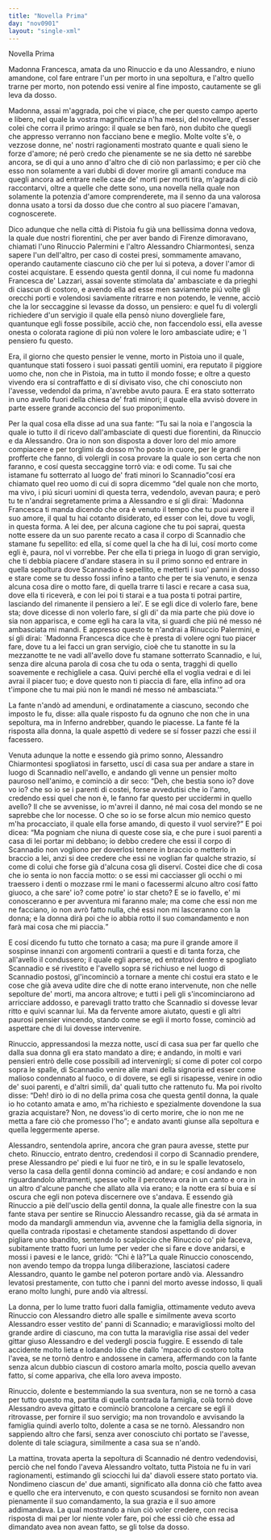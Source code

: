 ```yaml
---
title: "Novella Prima"
day: "nov0901"
layout: "single-xml"
---
```

<div id="nov0901" type="novella" who="filomena">
<head>Novella Prima</head>
<argument>
<p>
<milestone id="p09010001"/>
<name persref="francesca" type="person">Madonna Francesca</name>, amata da uno 
            <name persref="rinuccio" type="person">Rinuccio</name> e da uno 
            <name persref="alessandrochiarmontesi" type="person">Alessandro</name>, e niuno amandone, col fare entrare l'un per morto in una sepoltura, e l'altro quello trarne per morto, non potendo essi venire al fine imposto, cautamente se gli leva da dosso.</p>
</argument>
<div3 type="commentary" who="filomena">
<p>
<milestone id="p09010002"/>Madonna, assai m'aggrada, poi che vi piace, che per questo campo aperto e libero, nel quale la vostra magnificenzia n'ha messi, del novellare, d'esser colei che corra il primo aringo: il quale se ben farò, non dubito che quegli che appresso verranno non facciano bene e meglio. 
            <milestone id="p09010003"/>Molte volte s'è, o vezzose donne, ne' nostri ragionamenti mostrato quante e quali sieno le forze d'amore; né però credo che pienamente se ne sia detto né sarebbe ancora, se di qui a uno anno d'altro che di ciò non parlassimo; 
            <milestone id="p09010004"/>e per ciò che esso non solamente a vari dubbi di dover morire gli amanti conduce ma quegli ancora ad entrare nelle case de' morti per morti tira, m'agrada di ciò raccontarvi, oltre a quelle che dette sono, una novella nella quale non solamente la potenzia d'amore comprenderete, ma il senno da una valorosa donna usato a torsi da dosso due che contro al suo piacere l'amavan, cognoscerete.</p>
</div3>
<p>
<milestone id="p09010005"/>Dico adunque che nella città di 
          <name placeref="pistoia" type="place">Pistoia</name> fu già una bellissima donna vedova, la quale due nostri fiorentini, che per aver bando di 
          <name placeref="firenze" type="place">Firenze</name> dimoravano, chiamati l'uno 
          <name persref="rinuccio" type="person">Rinuccio Palermini</name> e l'altro 
          <name persref="alessandrochiarmontesi" type="person">Alessandro Chiarmontesi</name>, senza sapere l'un dell'altro, per caso di costei presi, sommamente amavano, operando cautamente ciascuno ciò che per lui si poteva, a dover l'amor di costei acquistare. 
          <milestone id="p09010006"/>E essendo questa gentil donna, il cui nome fu madonna 
          <name persref="francesca" type="person">Francesca de' Lazzari</name>, assai sovente stimolata da' ambasciate e da prieghi di ciascun di costoro, e avendo ella ad esse men saviamente piú volte gli orecchi porti e volendosi saviamente ritrarre e non potendo, le venne, acciò che la lor seccaggine si levasse da dosso, un pensiero: 
          <milestone id="p09010007"/>e quel fu di volergli richiedere d'un servigio il quale ella pensò niuno dovergliele fare, quantunque egli fosse possibile, acciò che, non faccendolo essi, ella avesse onesta o colorata ragione di piú non volere le loro ambasciate udire; e 'l pensiero fu questo.</p>
<p>
<milestone id="p09010008"/>Era, il giorno che questo pensier le venne, morto in 
          <name placeref="pistoia" type="place">Pistoia</name> uno il quale, quantunque stati fossero i suoi passati gentili uomini, era reputato il piggiore uomo che, non che in 
          <name placeref="pistoia" type="place">Pistoia</name>, ma in tutto il mondo fosse; 
          <milestone id="p09010009"/>e oltre a questo vivendo era sí contraffatto e di sí divisato viso, che chi conosciuto non l'avesse, vedendol da prima, n'avrebbe avuto paura. E era stato sotterrato in uno avello fuori della 
          <name placeref="sanfrancesco-0901" type="place">chiesa de' frati minori</name>; il quale ella avvisò dovere in parte essere grande acconcio del suo proponimento.</p>
<p>
<milestone id="p09010010"/>Per la qual cosa ella disse ad una sua fante: 
          <q direct="unspecified" who="francesca">Tu sai la noia e l'angoscia la quale io tutto il dí ricevo dall'ambasciate di questi due fiorentini, da 
          <name persref="rinuccio" type="person">Rinuccio</name> e da 
          <name persref="alessandrochiarmontesi" type="person">Alessandro</name>. Ora io non son disposta a dover loro del mio amore compiacere e per torglimi da dosso m'ho posto in cuore, per le grandi profferte che fanno, di volergli in cosa provare la quale io son certa che non faranno, e cosí questa seccaggine torrò via: e odi come. 
          <milestone id="p09010011"/>Tu sai che istamane fu sotterrato al luogo de' frati minori lo 
          <name persref="scannadio" type="person">Scannadio</name></q>cosí era chiamato quel reo uomo di cui di sopra dicemmo 
          <q direct="unspecified">del quale non che morto, ma vivo, i piú sicuri uomini di questa terra, vedendolo, avevan paura; 
          <milestone id="p09010012"/>e però tu te n'andrai segretamente prima a 
          <name persref="alessandrochiarmontesi" type="person">Alessandro</name> e sí gli dirai: 
          <name persref="francesca" type="person">`Madonna Francesca</name> ti manda dicendo che ora è venuto il tempo che tu puoi avere il suo amore, il qual tu hai cotanto disiderato, ed esser con lei, dove tu vogli, in questa forma. 
          <milestone id="p09010013"/>A lei dee, per alcuna cagione che tu poi saprai, questa notte essere da un suo parente recato a casa il corpo di 
          <name persref="scannadio" type="person">Scannadio</name> che stamane fu sepellito: ed ella, sí come quel la che ha di lui, cosí morto come egli è, paura, nol vi vorrebbe. 
          <milestone id="p09010014"/>Per che ella ti priega in luogo di gran servigio, che ti debbia piacere d'andare stasera in su il primo sonno ed entrare in quella sepoltura dove 
          <name persref="scannadio" type="person">Scannadio</name> è sepellito, e metterti i suo' panni in dosso e stare come se tu desso fossi infino a tanto che per te sia venuto, e senza alcuna cosa dire o motto fare, di quella trarre ti lasci e recare a casa sua, dove ella ti riceverà, e con lei poi ti starai e a tua posta ti potrai partire, lasciando del rimanente il pensiero a lei'. 
          <milestone id="p09010015"/>E se egli dice di volerlo fare, bene sta; dove dicesse di non volerlo fare, sí gli di' da mia parte che piú dove io sia non apparisca, e come egli ha cara la vita, si guardi che piú né messo né ambasciata mi mandi. 
          <milestone id="p09010016"/>E appresso questo te n'andrai a 
          <name persref="rinuccio" type="person">Rinuccio Palermini</name>, e sí gli dirai: 
          <name persref="francesca" type="person">`Madonna Francesca</name> dice che è presta di volere ogni tuo piacer fare, dove tu a lei facci un gran servigio, cioè che tu stanotte in su la mezzanotte te ne vadi all'avello dove fu stamane sotterrato 
          <name persref="scannadio" type="person">Scannadio</name>, e lui, senza dire alcuna parola di cosa che tu oda o senta, tragghi di quello soavemente e rechigliele a casa. 
          <milestone id="p09010017"/>Quivi perché ella el voglia vedrai e di lei avrai il piacer tuo; e dove questo non ti piaccia di fare, ella infino ad ora t'impone che tu mai piú non le mandi né messo né ambasciata.'</q></p>
<p>
<milestone id="p09010018"/>La fante n'andò ad amenduni, e ordinatamente a ciascuno, secondo che imposto le fu, disse: alla quale risposto fu da ognuno che non che in una sepoltura, ma in Inferno andrebber, quando le piacesse. La fante fé la risposta alla donna, la quale aspettò di vedere se sí fosser pazzi che essi il facessero.</p>
<p>
<milestone id="p09010019"/>Venuta adunque la notte e essendo già primo sonno, 
          <name persref="alessandrochiarmontesi" type="person">Alessandro Chiarmontesi</name> spogliatosi in farsetto, uscí di casa sua per andare a stare in luogo di 
          <name persref="scannadio" type="person">Scannadio</name> nell'avello, e andando gli venne un pensier molto pauroso nell'animo, e cominciò a dir seco: 
          <milestone id="p09010020"/>
<q direct="unspecified" who="alessandro">Deh, che bestia sono io? dove vo io? che so io se i parenti di costei, forse avvedutisi che io l'amo, credendo essi quel che non è, le fanno far questo per uccidermi in quello avello? Il che se avvenisse, io m'avrei il danno, né mai cosa del mondo se ne saprebbe che lor nocesse. O che so io se forse alcun mio nemico questo m'ha procacciato, il quale ella forse amando, di questo il vuol servire?</q>
<milestone id="p09010021"/>E poi dicea: 
          <q direct="unspecified">Ma pogniam che niuna di queste cose sia, e che pure i suoi parenti a casa di lei portar mi debbano; io debbo credere che essi il corpo di 
          <name persref="scannadio" type="person">Scannadio</name> non vogliono per doverlosi tenere in braccio o metterlo in braccio a lei, anzi si dee credere che essi ne voglian far qualche strazio, sí come di colui che forse già d'alcuna cosa gli diserví. 
          <milestone id="p09010022"/>Costei dice che di cosa che io senta io non faccia motto: o se essi mi cacciasser gli occhi o mi traessero i denti o mozzase rmi le mani o facessermi alcuno altro cosí fatto giuoco, a che sare' io? come potre' io star cheto? 
          <milestone id="p09010023"/>E se io favello, e' mi conosceranno e per avventura mi faranno male; ma come che essi non me ne facciano, io non avrò fatto nulla, ché essi non mi lasceranno con la donna; e la donna dirà poi che io abbia rotto il suo comandamento e non farà mai cosa che mi piaccia.</q></p>
<p>
<milestone id="p09010024"/>E cosí dicendo fu tutto che tornato a casa; ma pure il grande amore il sospinse innanzi con argomenti contrarii a questi e di tanta forza, che all'avello il condussero; 
          <milestone id="p09010025"/>il quale egli aperse, ed entratovi dentro e spogliato 
          <name persref="scannadio" type="person">Scannadio</name> e sé rivestito e l'avello sopra sé richiuso e nel luogo di 
          <name persref="scannadio" type="person">Scannadio</name> postosi, gl'incominciò a tornare a mente chi costui era stato e le cose che già aveva udite dire che di notte erano intervenute, non che nelle sepolture de' morti, ma ancora altrove; e tutti i peli gli s'incominciarono ad arricciare addosso, e parevagli tratto tratto che 
          <name persref="scannadio" type="person">Scannadio</name> si dovesse levar ritto e quivi scannar lui. 
          <milestone id="p09010026"/>Ma da fervente amore aiutato, questi e gli altri paurosi pensier vincendo, stando come se egli il morto fosse, cominciò ad aspettare che di lui dovesse intervenire.</p>
<p>
<milestone id="p09010027"/>
<name persref="rinuccio" type="person">Rinuccio</name>, appressandosi la mezza notte, uscí di casa sua per far quello che dalla sua donna gli era stato mandato a dire; e andando, in molti e vari pensieri entrò delle cose possibili ad intervenirgli; sí come di poter col corpo sopra le spalle, di 
          <name persref="scannadio" type="person">Scannadio</name> venire alle mani della signoria ed esser come malioso condennato al fuoco, o di dovere, se egli si risapesse, venire in odio de' suoi parenti, e d'altri simili, da' quali tutto che rattenuto fu. 
          <milestone id="p09010028"/>Ma poi rivolto disse: 
          <q direct="unspecified" who="rinuccio">Deh! dirò io di no della prima cosa che questa gentil donna, la quale io ho cotanto amata e amo, m'ha richiesto e spezialmente dovendone la sua grazia acquistare? Non, ne dovess'io di certo morire, che io non me ne metta a fare ciò che promesso l'ho</q>; e andato avanti giunse alla sepoltura e quella leggermente aperse.</p>
<p>
<milestone id="p09010029"/>
<name persref="alessandrochiarmontesi" type="person">Alessandro</name>, sentendola aprire, ancora che gran paura avesse, stette pur cheto. 
          <name persref="rinuccio" type="person">Rinuccio</name>, entrato dentro, credendosi il corpo di 
          <name persref="scannadio" type="person">Scannadio</name> prendere, prese 
          <name persref="alessandrochiarmontesi" type="person">Alessandro</name> pe' piedi e lui fuor ne tirò, e in su le spalle levatoselo, verso la casa della gentil donna cominciò ad andare; e cosí andando e non riguardandolo altramenti, spesse volte il percoteva ora in un canto e ora in un altro d'alcune panche che allato alla via erano; e la notte era sí buia e sí oscura che egli non poteva discernere ove s'andava. 
          <milestone id="p09010030"/>E essendo già 
          <name persref="rinuccio" type="person">Rinuccio</name> a piè dell'uscio della gentil donna, la quale alle finestre con la sua fante stava per sentire se 
          <name persref="rinuccio" type="person">Rinuccio</name>
<name persref="alessandrochiarmontesi" type="person">Alessandro</name> recasse, già da sé armata in modo da mandargli ammendun via, avvenne che la 
          <name persref="famiglia-0901" type="person">famiglia della signoria</name>, in quella contrada ripostasi e chetamente standosi aspettando di dover pigliare uno sbandito, sentendo lo scalpiccio che 
          <name persref="rinuccio" type="person">Rinuccio</name> co' piè faceva, subitamente tratto fuori un lume per veder che si fare e dove andarsi, e mossi i pavesi e le lance, gridò: 
          <milestone id="p09010031"/>
<q direct="unspecified" who="famiglia-0901">Chi è là?</q>La quale 
          <name persref="rinuccio" type="person">Rinuccio</name> conoscendo, non avendo tempo da troppa lunga diliberazione, lasciatosi cadere 
          <name persref="alessandrochiarmontesi" type="person">Alessandro</name>, quanto le gambe nel poteron portare andò via. 
          <name persref="alessandrochiarmontesi" type="person">Alessandro</name> levatosi prestamente, con tutto che i panni del morto avesse indosso, li quali erano molto lunghi, pure andò via altressí.</p>
<p>
<milestone id="p09010032"/>La donna, per lo lume tratto fuori dalla 
          <name persref="famiglia-0901" type="person">famiglia</name>, ottimamente veduto aveva 
          <name persref="rinuccio" type="person">Rinuccio</name> con 
          <name persref="alessandrochiarmontesi" type="person">Alessandro</name> dietro alle spalle e similmente aveva scorto 
          <name persref="alessandrochiarmontesi" type="person">Alessandro</name> esser vestito de' panni di 
          <name persref="scannadio" type="person">Scannadio</name>; e maravigliossi molto del grande ardire di ciascuno, ma con tutta la maraviglia rise assai del veder gittar giuso 
          <name persref="alessandrochiarmontesi" type="person">Alessandro</name> e del vedergli poscia fuggire. 
          <milestone id="p09010033"/>E essendo di tale accidente molto lieta e lodando Idio che dallo 'mpaccio di costoro tolta l'avea, se ne tornò dentro e andossene in camera, affermando con la fante senza alcun dubbio ciascun di costoro amarla molto, poscia quello avevan fatto, sí come appariva, che ella loro aveva imposto.</p>
<p>
<milestone id="p09010034"/>
<name persref="rinuccio" type="person">Rinuccio</name>, dolente e bestemmiando la sua sventura, non se ne tornò a casa per tutto questo ma, partita di quella contrada la 
          <name persref="famiglia-0901" type="person">famiglia</name>, colà tornò dove 
          <name persref="alessandrochiarmontesi" type="person">Alessandro</name> aveva gittato e cominciò brancolone a cercare se egli il ritrovasse, per fornire il suo servigio; ma non trovandolo e avvisando la 
          <name persref="famiglia-0901" type="person">famiglia</name> quindi averlo tolto, dolente a casa se ne tornò. 
          <name persref="alessandrochiarmontesi" type="person">Alessandro</name> non sappiendo altro che farsi, senza aver conosciuto chi portato se l'avesse, dolente di tale sciagura, similmente a casa sua se n'andò.</p>
<p>
<milestone id="p09010035"/>La mattina, trovata aperta la sepoltura di 
          <name persref="scannadio" type="person">Scannadio</name> né dentro vedendovisi, perciò che nel fondo l'aveva 
          <name persref="alessandrochiarmontesi" type="person">Alessandro</name> voltato, tutta 
          <name placeref="pistoia" type="place">Pistoia</name> ne fu in vari ragionamenti, estimando gli sciocchi lui da' diavoli essere stato portato via. 
          <milestone id="p09010036"/>Nondimeno ciascun de' due amanti, significato alla donna ciò che fatto avea e quello che era intervenuto, e con questo scusandosi se fornito non avean pienamente il suo comandamento, la sua grazia e il suo amore addimandava. La qual mostrando a niun ciò voler credere, con recisa risposta di mai per lor niente voler fare, poi che essi ciò che essa ad dimandato avea non avean fatto, se gli tolse da dosso.</p>
</div>
